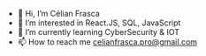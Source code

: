 - 👋 Hi, I’m Célian Frasca
- 👀 I’m interested in React.JS, SQL, JavaScript
- 🌱 I’m currently learning CyberSecurity & IOT
- 📫 How to reach me celianfrasca.pro@gmail.com

<!---
FrasKc/FrasKc is a ✨ special ✨ repository because its `README.md` (this file) appears on your GitHub profile.
You can click the Preview link to take a look at your changes.
--->
